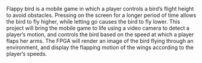 Flappy bird is a mobile game in which a player controls a bird’s flight height to avoid
obstacles. Pressing on the screen for a longer period of time allows the bird to fly higher, while
letting go causes the bird to fly lower. This project will bring the mobile game to life using a
video camera to detect a player’s motion, and controls the bird based on the speed at which a
player flaps her arms. The FPGA will render an image of the bird flying through an environment,
and display the flapping motion of the wings according to the player’s speeds.